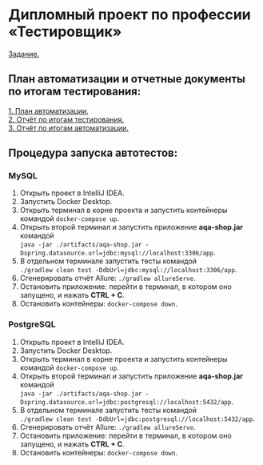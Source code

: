 # Дипломный проект по профессии «Тестировщик»
[Задание.](https://github.com/Anna-grr/Diploma/blob/master/documentation/Task.md)
## План автоматизации и отчетные документы по итогам тестирования:

[1. План автоматизации.](https://github.com/Anna-grr/Diploma/blob/master/documentation/Plan.md)  
[2. Отчёт по итогам тестирования.](https://github.com/Anna-grr/Diploma/blob/master/documentation/Report.md)  
[3. Отчёт по итогам автоматизации.](https://github.com/Anna-grr/Diploma/blob/master/documentation/Summary.md)

## Процедура запуска автотестов:
### MySQL
1. Открыть проект в IntelliJ IDEA.
2. Запустить Docker Desktop.
3. Открыть терминал в корне проекта и запустить контейнеры командой
   `docker-compose up`.
4. Открыть второй терминал и запустить приложение **aqa-shop.jar** командой  
   `java -jar ./artifacts/aqa-shop.jar -Dspring.datasource.url=jdbc:mysql://localhost:3306/app`.
5. В отдельном терминале запустить тесты командой  
   `./gradlew clean test -DdbUrl=jdbc:mysql://localhost:3306/app`.
6. Сгенерировать отчёт Allure: `./gradlew allureServe`.
7. Остановить приложение: перейти в терминал, в котором оно запущено, и нажать **CTRL + C**.
8. Остановить контейнеры: `docker-compose down`.

### PostgreSQL
1. Открыть проект в IntelliJ IDEA.
2. Запустить Docker Desktop.
3. Открыть терминал в корне проекта и запустить контейнеры командой
   `docker-compose up`.
4. Открыть второй терминал и запустить приложение **aqa-shop.jar** командой  
   `java -jar ./artifacts/aqa-shop.jar -Dspring.datasource.url=jdbc:postgresql://localhost:5432/app`.
5. В отдельном терминале запустить тесты командой  
   `./gradlew clean test -DdbUrl=jdbc:postgresql://localhost:5432/app`.
6. Сгенерировать отчёт Allure: `./gradlew allureServe`.
7. Остановить приложение: перейти в терминал, в котором оно запущено, и нажать **CTRL + C**.
8. Остановить контейнеры: `docker-compose down`.
